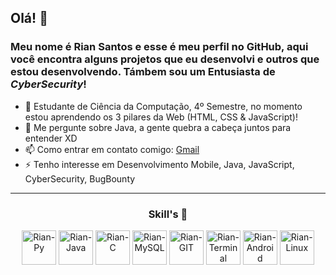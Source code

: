 ## Olá! 👋

### Meu nome é **Rian Santos** e esse é meu perfil no GitHub, aqui você encontra alguns projetos que eu desenvolvi e outros que estou desenvolvendo. Támbem sou um Entusiasta de *CyberSecurity*!



- 🌱 Estudante de Ciência da Computação, 4º Semestre, no momento estou aprendendo os 3 pilares da Web (HTML, CSS & JavaScript)!
- 💬 Me pergunte sobre Java, a gente quebra a cabeça juntos para entender XD
- 📫 Como entrar em contato comigo: [Gmail](mailto:riansantosc02@outlook.com)
- ⚡ Tenho interesse em Desenvolvimento Mobile, Java, JavaScript, CyberSecurity, BugBounty
---
<div align = 'center'>
  <h3>Skill's 🚀</h3>
  <img align = 'center' alt = 'Rian-Py' Height = '55' src = 'https://user-images.githubusercontent.com/77757476/130664872-b304c2d4-5417-4c55-899c-ea2ee9ca1bfc.png'>
  <img align = 'center' alt = 'Rian-Java' Height = '55' src = 'https://user-images.githubusercontent.com/77757476/130664717-3a28ae20-6f0d-49f1-bee9-0c2f91f86636.png'>
  <img align = 'center' alt = 'Rian-C' Height = '55' src = 'https://user-images.githubusercontent.com/77757476/130664792-2008e1d7-5d3b-4cba-adfd-65b13f643c48.png'>
  <img align = 'center' alt = 'Rian-MySQL' Height = '55' src = 'https://user-images.githubusercontent.com/77757476/130664968-daf8a6c3-1808-4371-b11f-a4ad4717d1e7.png'>
  <img align = 'center' alt = 'Rian-GIT' Height ='55' src = 'https://user-images.githubusercontent.com/77757476/130665042-f0bfc128-d7a2-468f-bbe6-d19313b976aa.png'>
  <img align = 'center' alt = 'Rian-Terminal' Height = '55' src = 'https://user-images.githubusercontent.com/77757476/130665214-25aa45ad-7a11-4b4f-81be-c0f60e11d21f.png'>
  <img align = 'center' alt = 'Rian-Android' Height = '55' src = 'https://user-images.githubusercontent.com/77757476/130665329-9baa6934-92b1-46f4-b99f-9beaf2cd8f04.png'>
  <img align = 'center' alt = 'Rian-Linux' Height = '55' src ='https://user-images.githubusercontent.com/77757476/130665484-ca4bf06a-50f6-4200-96c7-1a6f835cd249.png'>
 
</div>
